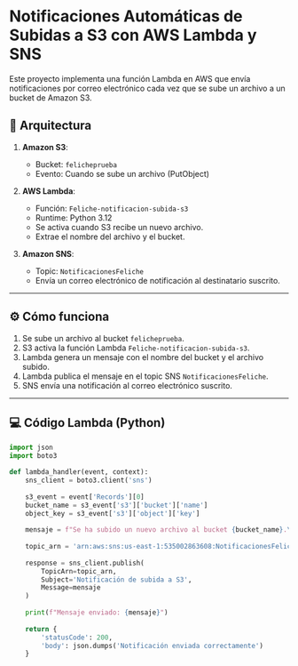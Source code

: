 # Notificaciones Automáticas de Subidas a S3 con AWS Lambda y SNS

Este proyecto implementa una función Lambda en AWS que envía notificaciones por correo electrónico cada vez que se sube un archivo a un bucket de Amazon S3.

## 📌 Arquitectura

1. **Amazon S3**:
   - Bucket: `felicheprueba`
   - Evento: Cuando se sube un archivo (PutObject)

2. **AWS Lambda**:
   - Función: `Feliche-notificacion-subida-s3`
   - Runtime: Python 3.12
   - Se activa cuando S3 recibe un nuevo archivo.
   - Extrae el nombre del archivo y el bucket.

3. **Amazon SNS**:
   - Topic: `NotificacionesFeliche`
   - Envía un correo electrónico de notificación al destinatario suscrito.

---

## ⚙️ Cómo funciona

1. Se sube un archivo al bucket `felicheprueba`.
2. S3 activa la función Lambda `Feliche-notificacion-subida-s3`.
3. Lambda genera un mensaje con el nombre del bucket y el archivo subido.
4. Lambda publica el mensaje en el topic SNS `NotificacionesFeliche`.
5. SNS envía una notificación al correo electrónico suscrito.

---

## 💻 Código Lambda (Python)

```python
import json
import boto3

def lambda_handler(event, context):
    sns_client = boto3.client('sns')
    
    s3_event = event['Records'][0]
    bucket_name = s3_event['s3']['bucket']['name']
    object_key = s3_event['s3']['object']['key']
    
    mensaje = f"Se ha subido un nuevo archivo al bucket {bucket_name}.\nArchivo: {object_key}"
    
    topic_arn = 'arn:aws:sns:us-east-1:535002863608:NotificacionesFeliche'
    
    response = sns_client.publish(
        TopicArn=topic_arn,
        Subject='Notificación de subida a S3',
        Message=mensaje
    )
    
    print(f"Mensaje enviado: {mensaje}")
    
    return {
        'statusCode': 200,
        'body': json.dumps('Notificación enviada correctamente')
    }
